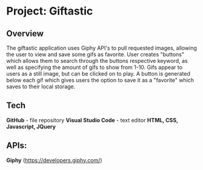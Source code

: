 # Project: Giftastic

## Overview
The giftastic application uses Giphy API's to pull requested images, allowing the user to view and save some gifs as favorite. User creates "buttons" which allows them to search through the buttons respective keyword, as well as specifying the amount of gifs to show from 1-10. Gifs appear to users as a still image, but can be clicked on to play. A button is generated below each gif which gives users the option to save it as a "favorite" which saves to their local storage. 

## Tech
   **GitHub** - file repository
   **Visual Studio Code** - text editor
   **HTML, CSS, Javascript, JQuery**

## APIs:
   **Giphy** (https://developers.giphy.com/)
  



